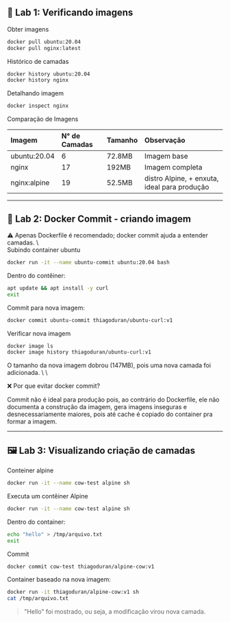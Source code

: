 ## 🔬 Lab 1: Verificando imagens

Obter imagens

```bash
docker pull ubuntu:20.04
docker pull nginx:latest
```

Histórico de camadas

```bash
docker history ubuntu:20.04
docker history nginx
```

Detalhando imagem
```bash
docker inspect nginx
```

Comparação de Imagens

| Imagem | N° de Camadas | Tamanho | Observação |
| :--- | :--- | :--- | :--- |
| ubuntu:20.04 | 6 | 72.8MB | Imagem base |
| nginx | 17 | 192MB | Imagem completa |
| nginx:alpine | 19 | 52.5MB | distro Alpine, + enxuta, ideal para produção |

---

## 🧪 Lab 2: Docker Commit - criando imagem

⚠️ Apenas Dockerfile é recomendado; docker commit ajuda a entender camadas. \ \
Subindo container ubuntu
```bash
docker run -it --name ubuntu-commit ubuntu:20.04 bash
```

Dentro do contêiner:
```bash
apt update && apt install -y curl
exit
```

Commit para nova imagem:
```bash
docker commit ubuntu-commit thiagoduran/ubuntu-curl:v1
```

Verificar nova imagem
```bash
docker image ls
docker image history thiagoduran/ubuntu-curl:v1
```

O tamanho da nova imagem dobrou (147MB), pois uma nova camada foi adicionada. \ \

❌ Por que evitar docker commit?

Commit não é ideal para produção pois, ao contrário do Dockerfile, ele não documenta a construção da imagem, gera imagens inseguras e desnecessariamente maiores, pois até cache é copiado do container pra formar a imagem.

---

## 🖼️ Lab 3: Visualizando criação de camadas

Conteiner alpine
```bash
docker run -it --name cow-test alpine sh
```

Executa um contêiner Alpine
```bash
docker run -it --name cow-test alpine sh
```

Dentro do container:
```bash
echo "hello" > /tmp/arquivo.txt
exit
```

Commit
```bash
docker commit cow-test thiagoduran/alpine-cow:v1
```

Container baseado na nova imagem:
```bash
docker run -it thiagoduran/alpine-cow:v1 sh
cat /tmp/arquivo.txt
```

> "Hello" foi mostrado, ou seja, a modificação virou nova camada.